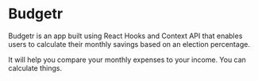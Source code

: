 # Budgetr

Budgetr is an app built using React Hooks and Context API that enables users to calculate their monthly savings based on an election percentage.

It will help you compare your monthly expenses to your income.
You can calculate things.
